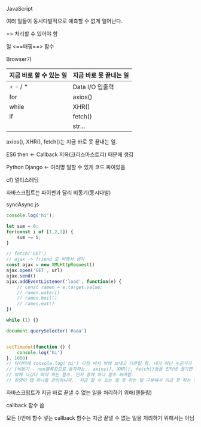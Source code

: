 JavaScript

여러 일들이 동시다발적으로 예측할 수 없게 일어난다.

=> 처리할 수 있어야 함



일 <==매핑==> 함수



Browser가

| 지금 바로 할 수 있는 일 | 지금 바로 못 끝내는 일 |
| ----------------------- | ---------------------- |
| + - / *                 | Data I/O 입출력        |
| for                     | axios()                |
| while                   | XHR()                  |
| if                      | fetch()                |
|                         | str...                 |

axios(), XHR(), fetch()는 지금 바로 못 끝내는 일.



ES6 then <- Callback 지옥(크리스마스트리) 때문에 생김

 

Python Django <- 여러명 일할 수 있게 코드 짜여있음

cf) 멀티스레딩



자바스크립트는 파이썬과 달리 비동기(동시다발)



syncAsync.js

```javascript
console.log('hi');

let sum = 0;
for(const i of [1,2,3]) {
    sum += i;
}

// fetch('GET')
// ajax -> friend 로 바꿔서 생각
const ajax = new XMLHttpRequest()
ajax.open('GET', url)
ajax.send()
ajax.addEventListener('load', function(e) {
    // const ramen = e.target.value;
    // ramen.water()
    // ramen.boil()
    // ramen.eat()
})

while (1) {}

document.querySelector('#aaa')


setTimeout(function () {
    console.log('hi')
}, 1000)
// 타이머에 console.log('hi') 다짐 써서 밖에 보내고 다른일 함. 내가 아닌 누군가가 일함.
// (비동기 - non블록킹으로 동작하는.. axios(), XHR(), fetch()등등 인터넷 끊기면 못하는 일들)
// 밖에 나갔다 와야 하는 함수. 인자 중에 하나 함수 써야함.
// 한명이 탭 하나를 관리하니까.. 지금 할 수 있는 일 못 하는 일 구분해서 지금 못 하는 일 밖으로 보내고 다른 일 하는 식
```

자바스크립트가 지금 바로 끝낼 수 없는 일을 처리하기 위해(핸들링)

callback 함수 씀



모든 ()안에 함수 넣는 callback 함수는 지금 끝낼 수 없는 일을 처리하기 위해서는 아님

